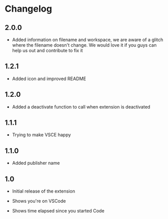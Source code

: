# Changelog

## 2.0.0

-   Added information on filename and workspace, we are aware of a glitch where the filename doesn't change. We would love it if you guys can help us out and contribute to fix it

## 1.2.1

-   Added icon and improved README

## 1.2.0

-   Added a deactivate function to call when extension is deactivated

## 1.1.1

-   Trying to make VSCE happy

## 1.1.0

-   Added publisher name

## 1.0

-   Initial release of the extension

-   Shows you're on VSCode

-   Shows time elapsed since you started Code
